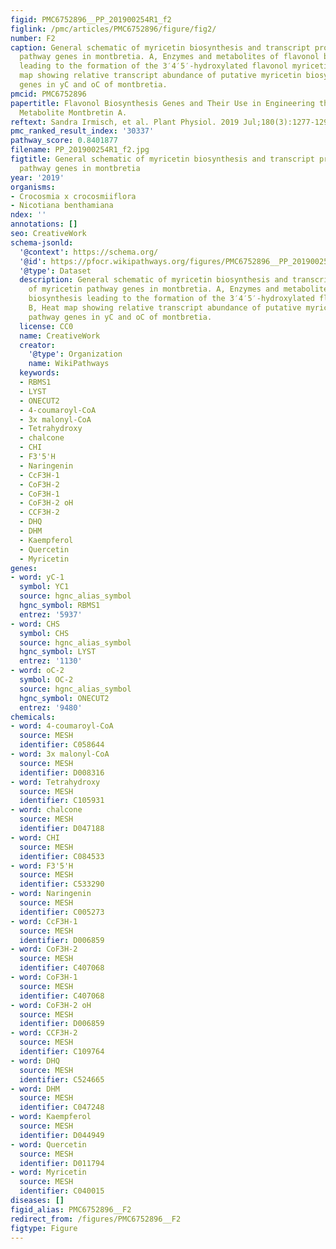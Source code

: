 ```yaml
---
figid: PMC6752896__PP_201900254R1_f2
figlink: /pmc/articles/PMC6752896/figure/fig2/
number: F2
caption: General schematic of myricetin biosynthesis and transcript profiles of myricetin
  pathway genes in montbretia. A, Enzymes and metabolites of flavonol biosynthesis
  leading to the formation of the 3′4′5′-hydroxylated flavonol myricetin. B, Heat
  map showing relative transcript abundance of putative myricetin biosynthetic pathway
  genes in yC and oC of montbretia.
pmcid: PMC6752896
papertitle: Flavonol Biosynthesis Genes and Their Use in Engineering the Plant Antidiabetic
  Metabolite Montbretin A.
reftext: Sandra Irmisch, et al. Plant Physiol. 2019 Jul;180(3):1277-1290.
pmc_ranked_result_index: '30337'
pathway_score: 0.8401877
filename: PP_201900254R1_f2.jpg
figtitle: General schematic of myricetin biosynthesis and transcript profiles of myricetin
  pathway genes in montbretia
year: '2019'
organisms:
- Crocosmia x crocosmiiflora
- Nicotiana benthamiana
ndex: ''
annotations: []
seo: CreativeWork
schema-jsonld:
  '@context': https://schema.org/
  '@id': https://pfocr.wikipathways.org/figures/PMC6752896__PP_201900254R1_f2.html
  '@type': Dataset
  description: General schematic of myricetin biosynthesis and transcript profiles
    of myricetin pathway genes in montbretia. A, Enzymes and metabolites of flavonol
    biosynthesis leading to the formation of the 3′4′5′-hydroxylated flavonol myricetin.
    B, Heat map showing relative transcript abundance of putative myricetin biosynthetic
    pathway genes in yC and oC of montbretia.
  license: CC0
  name: CreativeWork
  creator:
    '@type': Organization
    name: WikiPathways
  keywords:
  - RBMS1
  - LYST
  - ONECUT2
  - 4-coumaroyl-CoA
  - 3x malonyl-CoA
  - Tetrahydroxy
  - chalcone
  - CHI
  - F3'5'H
  - Naringenin
  - CcF3H-1
  - CoF3H-2
  - CoF3H-1
  - CoF3H-2 oH
  - CCF3H-2
  - DHQ
  - DHM
  - Kaempferol
  - Quercetin
  - Myricetin
genes:
- word: yC-1
  symbol: YC1
  source: hgnc_alias_symbol
  hgnc_symbol: RBMS1
  entrez: '5937'
- word: CHS
  symbol: CHS
  source: hgnc_alias_symbol
  hgnc_symbol: LYST
  entrez: '1130'
- word: oC-2
  symbol: OC-2
  source: hgnc_alias_symbol
  hgnc_symbol: ONECUT2
  entrez: '9480'
chemicals:
- word: 4-coumaroyl-CoA
  source: MESH
  identifier: C058644
- word: 3x malonyl-CoA
  source: MESH
  identifier: D008316
- word: Tetrahydroxy
  source: MESH
  identifier: C105931
- word: chalcone
  source: MESH
  identifier: D047188
- word: CHI
  source: MESH
  identifier: C084533
- word: F3'5'H
  source: MESH
  identifier: C533290
- word: Naringenin
  source: MESH
  identifier: C005273
- word: CcF3H-1
  source: MESH
  identifier: D006859
- word: CoF3H-2
  source: MESH
  identifier: C407068
- word: CoF3H-1
  source: MESH
  identifier: C407068
- word: CoF3H-2 oH
  source: MESH
  identifier: D006859
- word: CCF3H-2
  source: MESH
  identifier: C109764
- word: DHQ
  source: MESH
  identifier: C524665
- word: DHM
  source: MESH
  identifier: C047248
- word: Kaempferol
  source: MESH
  identifier: D044949
- word: Quercetin
  source: MESH
  identifier: D011794
- word: Myricetin
  source: MESH
  identifier: C040015
diseases: []
figid_alias: PMC6752896__F2
redirect_from: /figures/PMC6752896__F2
figtype: Figure
---
```

